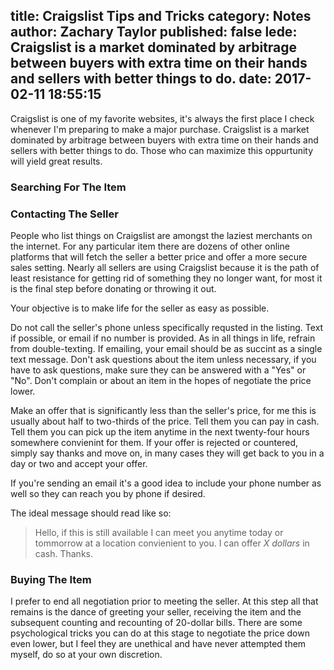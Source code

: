 title: Craigslist Tips and Tricks
category: Notes
author: Zachary Taylor
published: false
lede: Craigslist is a market dominated by arbitrage between buyers with extra time on their hands and sellers with better things to do.
date: 2017-02-11 18:55:15
---
Craigslist is one of my favorite websites, it's always the first place I check whenever
I'm preparing to make a major purchase. Craigslist is a market dominated by arbitrage between 
buyers with extra time on their hands and sellers with better things to do. Those who can maximize
this oppurtunity will yield great results.     

### Searching For The Item


### Contacting The Seller

People who list things on Craigslist are amongst the laziest merchants on the internet. For any particular item there
are dozens of other online platforms that will fetch the seller a better price and offer a more secure sales setting. 
Nearly all sellers are using Craigslist because it is the path of least resistance for getting rid 
of something they no longer want, for most it is the final step before donating or throwing it out.  

Your objective is to make life for the seller as easy as possible. 

Do not call the seller's phone unless specifically requsted in the listing. Text if possible, or email if no number is provided.
As in all things in life, refrain from double-texting. If emailing, your email should be as succint as a single text message. 
Don't ask questions about the item unless necessary, if you have to ask questions, make sure they can be answered with a "Yes" or "No".
Don't complain or about an item in the hopes of negotiate the price lower. 

Make an offer that is significantly less than the seller's price, for me this is usually about half to two-thirds of the price. Tell them
you can pay in cash. Tell them you can pick up the item anytime in the next twenty-four hours somewhere convienint for them. 
If your offer is rejected or countered, simply say thanks and move on, in many cases they will get back to you in a day or two and accept your offer. 

If you're sending an email it's a good idea to include your phone number as well so they can reach you by phone if desired.

The ideal message should read like so:

> Hello, if this is still available I can meet you anytime today or tommorrow at a location convienient to you. I can offer *X dollars* in cash. Thanks.

### Buying The Item

I prefer to end all negotiation prior to meeting the seller.
At this step all that remains is the dance of greeting your seller, receiving the item and 
the subsequent counting and recounting of 20-dollar bills. There are some psychological tricks you 
can do at this stage to negotiate the price down even lower, but I feel they are unethical and have 
never attempted them myself, do so at your own discretion. 

